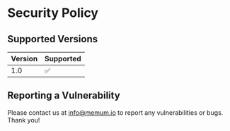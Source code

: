 # Security Policy

## Supported Versions

| Version | Supported          |
| ------- | ------------------ |
| 1.0     | :white_check_mark: |

## Reporting a Vulnerability

Please contact us at [info@memum.io](mailto:info@memum.io) to report any vulnerabilities or bugs. Thank you!
